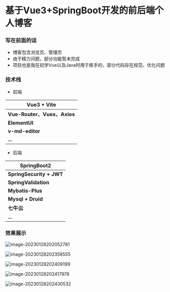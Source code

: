 # 基于Vue3+SpringBoot开发的前后端个人博客

### 写在前面的话

- 博客包含浏览页、管理页
- 由于精力问题，部分功能暂未完成
- 项目也是我在初学Vue以及Java时用于练手的，部分代码存在规范、优化问题



### 技术栈

- 前端

| Vue3 + Vite                 |
| --------------------------- |
| **Vue-Router、Vuex、Axios** |
| **ElementUI**               |
| **v-md-editor**             |
| **...**                     |

- 后端

| SpringBoot2              |
| ------------------------ |
| **SpringSecurity + JWT** |
| **SpringValidation**     |
| **Mybatis-Plus**         |
| **Mysql + Druid**        |
| **七牛云**               |
| **...**                  |



### 效果展示

![image-20230128202052781](https://up.llxuo.top/git/202301282124186.png)

![image-20230128202358555](https://up.llxuo.top/git/202301282125157.png)

![image-20230128202409199](https://up.llxuo.top/git/202301282125649.png)

![image-20230128202417978](https://up.llxuo.top/git/202301282125282.png)

![image-20230128202430532](https://up.llxuo.top/git/202301282125648.png)
